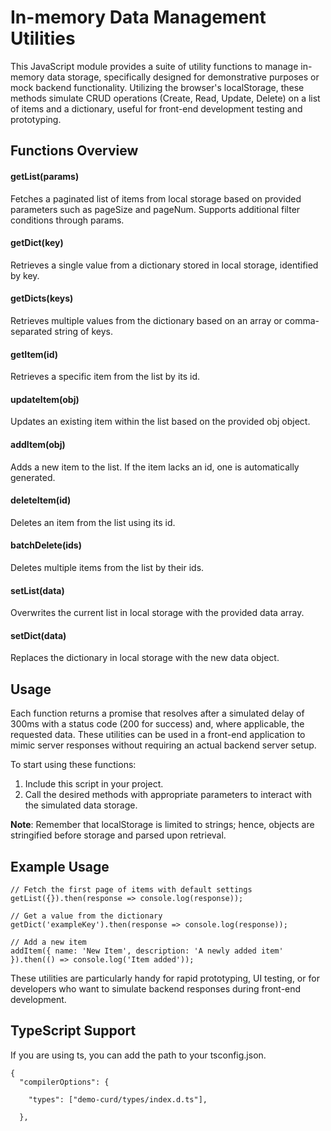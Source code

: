 # In-memory Data Management Utilities

This JavaScript module provides a suite of utility functions to manage in-memory data storage, specifically designed for demonstrative purposes or mock backend functionality. Utilizing the browser's localStorage, these methods simulate CRUD operations (Create, Read, Update, Delete) on a list of items and a dictionary, useful for front-end development testing and prototyping.

## Functions Overview

#### getList(params)

Fetches a paginated list of items from local storage based on provided parameters such as pageSize and pageNum. Supports additional filter conditions through params.

#### getDict(key)

Retrieves a single value from a dictionary stored in local storage, identified by key.

#### getDicts(keys)

Retrieves multiple values from the dictionary based on an array or comma-separated string of keys.

#### getItem(id)

Retrieves a specific item from the list by its id.

#### updateItem(obj)

Updates an existing item within the list based on the provided obj object.

#### addItem(obj)

Adds a new item to the list. If the item lacks an id, one is automatically generated.

#### deleteItem(id)

Deletes an item from the list using its id.

#### batchDelete(ids)

Deletes multiple items from the list by their ids.

#### setList(data)

Overwrites the current list in local storage with the provided data array.

#### setDict(data)

Replaces the dictionary in local storage with the new data object.

## Usage

Each function returns a promise that resolves after a simulated delay of 300ms with a status code (200 for success) and, where applicable, the requested data. These utilities can be used in a front-end application to mimic server responses without requiring an actual backend server setup.

To start using these functions:

1. Include this script in your project.
2. Call the desired methods with appropriate parameters to interact with the simulated data storage.

**Note**: Remember that localStorage is limited to strings; hence, objects are stringified before storage and parsed upon retrieval.

## Example Usage

```
// Fetch the first page of items with default settings
getList({}).then(response => console.log(response));

// Get a value from the dictionary
getDict('exampleKey').then(response => console.log(response));

// Add a new item
addItem({ name: 'New Item', description: 'A newly added item' }).then(() => console.log('Item added'));
```

These utilities are particularly handy for rapid prototyping, UI testing, or for developers who want to simulate backend responses during front-end development.

## TypeScript Support

If you are using ts, you can add the path to your tsconfig.json.

```
{
  "compilerOptions": {

    "types": ["demo-curd/types/index.d.ts"],

  },
```

